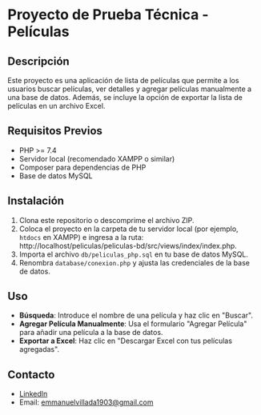 # Proyecto de Prueba Técnica - Películas

## Descripción
Este proyecto es una aplicación de lista de películas que permite a los usuarios buscar películas, ver detalles y agregar películas manualmente a una base de datos. Además, se incluye la opción de exportar la lista de películas en un archivo Excel.

## Requisitos Previos
- PHP >= 7.4
- Servidor local (recomendado XAMPP o similar)
- Composer para dependencias de PHP
- Base de datos MySQL

## Instalación
1. Clona este repositorio o descomprime el archivo ZIP.
2. Coloca el proyecto en la carpeta de tu servidor local (por ejemplo, `htdocs` en XAMPP) e ingresa a la ruta: http://localhost/peliculas/peliculas-bd/src/views/index/index.php.
3. Importa el archivo `db/peliculas_php.sql` en tu base de datos MySQL.
4. Renombra `database/conexion.php` y ajusta las credenciales de la base de datos.

## Uso
- **Búsqueda**: Introduce el nombre de una película y haz clic en "Buscar".
- **Agregar Película Manualmente**: Usa el formulario "Agregar Película" para añadir una película a la base de datos.
- **Exportar a Excel**: Haz clic en "Descargar Excel con tus películas agregadas".

## Contacto
- [LinkedIn](www.linkedin.com/in/emmanuel-villada-suárez-288622275)
- Email: emmanuelvillada1903@gmail.com

